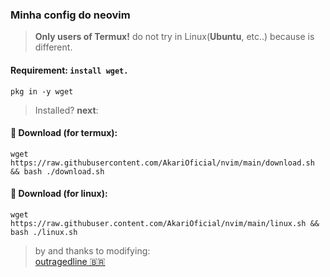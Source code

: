 ### Minha config do neovim 
> **Only users of Termux!** do not try in Linux(__Ubuntu__, etc..) because is different.

#### Requirement: ```install wget.```
    pkg in -y wget
> Installed? **next**:

#### 🥥 Download (for termux):
    wget https://raw.githubusercontent.com/AkariOficial/nvim/main/download.sh && bash ./download.sh
#### 🦠 Download (for linux):
    wget https://raw.githubuser.content.com/AkariOficial/nvim/main/linux.sh && bash ./linux.sh

> by and thanks to modifying:<br>[outragedline 🇧🇷](https://github.com/outragedline/neovim-termux)

